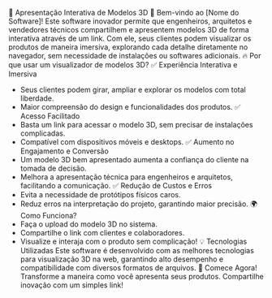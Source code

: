 🎨 Apresentação Interativa de Modelos 3D 🚀
Bem-vindo ao [Nome do Software]! Este software inovador permite que engenheiros, arquitetos e vendedores técnicos compartilhem e apresentem modelos 3D de forma interativa através de um link. Com ele, seus clientes podem visualizar os produtos de maneira imersiva, explorando cada detalhe diretamente no navegador, sem necessidade de instalações ou softwares adicionais.
🔥 Por que usar um visualizador de modelos 3D?
✅ Experiência Interativa e Imersiva
- Seus clientes podem girar, ampliar e explorar os modelos com total liberdade.
- Maior compreensão do design e funcionalidades dos produtos.
✅ Acesso Facilitado
- Basta um link para acessar o modelo 3D, sem precisar de instalações complicadas.
- Compatível com dispositivos móveis e desktops.
✅ Aumento no Engajamento e Conversão
- Um modelo 3D bem apresentado aumenta a confiança do cliente na tomada de decisão.
- Melhora a apresentação técnica para engenheiros e arquitetos, facilitando a comunicação.
✅ Redução de Custos e Erros
- Evita a necessidade de protótipos físicos caros.
- Reduz erros na interpretação do projeto, garantindo maior precisão.
🌍 Como Funciona?
- Faça o upload do modelo 3D no sistema.
- Compartilhe o link com clientes e colaboradores.
- Visualize e interaja com o produto sem complicação!
💡 Tecnologias Utilizadas
Este software é desenvolvido com as melhores tecnologias para visualização 3D na web, garantindo alto desempenho e compatibilidade com diversos formatos de arquivos.
🚀 Comece Agora!
Transforme a maneira como você apresenta seus produtos. Compartilhe inovação com um simples link!
